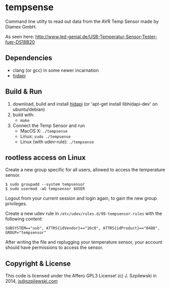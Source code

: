 # tempsense

Command line utilty to read out data from the AVR Temp Sensor made by Diamex GmbH. 

As seen here: http://www.led-genial.de/USB-Temperatur-Sensor-Tester-fuer-DS18B20

## Dependencies
- clang (or gcc) in some newer incarnation 
- [hidapi](https://github.com/signal11/hidapi)

## Build & Run
1. download, build and install [hidapi](https://github.com/signal11/hidapi) (or 'apt-get install libhidapi-dev' on ubuntu/debian)
2. build with:
   - `make`
3. Connect the Temp Sensor and run
   - MacOS X: `./tempsense`
   - Linux: `sudo ./tempsense`
   - Linux (with udev-rule): `./tempsense`

## rootless access on Linux

Create a new group specific for all users, allowed to access the temperature sensor.

```
$ sudo groupadd --system tempsensor
$ sudo usermod -aG tempsensor $USER
```

Logout from your current session and login again, to gain the new group privileges.

Create a new udev rule in `/etc/udev/rules.d/99-tempsensor.rules` with the following content:

```
SUBSYSTEM=="usb", ATTRS{idVendor}=="16c0", ATTRS{idProduct}=="0480", GROUP="tempsensor"
```

After writing the file and replugging your temperature sensor, your account should have permissions to access the sensor.

## Copyright & License

This code is licensed under the Affero GPL3 License!
(c) J. Szpilewski in 2014, js@szpilewski.com
